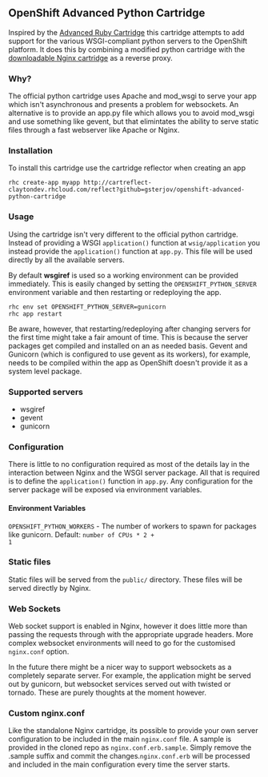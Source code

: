 ## OpenShift Advanced Python Cartridge

Inspired by the [Advanced Ruby Cartridge](https://github.com/openshift-cartridges/advanced-ruby-cartridge) this cartridge attempts to add support for the various WSGI-compliant python servers to the OpenShift platform.
It does this by combining a modified python cartridge with the [downloadable Nginx cartridge](https://github.com/gsterjov/openshift-nginx-cartridge) as a reverse proxy.


### Why?

The official python cartridge uses Apache and mod_wsgi to serve your app which isn't asynchronous and presents a problem for websockets. An alternative is to provide an app.py file which allows you to avoid mod_wsgi and use something like gevent, but that elimintates the ability to serve static files through a fast webserver like Apache or Nginx.


### Installation

To install this cartridge use the cartridge reflector when creating an app

	rhc create-app myapp http://cartreflect-claytondev.rhcloud.com/reflect?github=gsterjov/openshift-advanced-python-cartridge


### Usage

Using the cartridge isn't very different to the official python cartridge. Instead of providing a WSGI <code>application()</code> function at <code>wsig/application</code> you instead provide the <code>application()</code> function at <code>app.py</code>. This file will be used directly by all the available servers.

By default **wsgiref** is used so a working environment can be provided immediately. This is easily changed by setting the <code>OPENSHIFT_PYTHON_SERVER</code> environment variable and then restarting or redeploying the app.

	rhc env set OPENSHIFT_PYTHON_SERVER=gunicorn
	rhc app restart

Be aware, however, that restarting/redeploying after changing servers for the first time might take a fair amount of time. This is because the server packages get compiled and installed on an as needed basis. Gevent and Gunicorn (which is configured to use gevent as its workers), for example, needs to be compiled within the app as OpenShift doesn't provide it as a system level package.


### Supported servers

 - wsgiref
 - gevent
 - gunicorn


### Configuration

There is little to no configuration required as most of the details lay in the interaction between Nginx and the WSGI server package. All that is required is to define the <code>application()</code> function in <code>app.py</code>.
Any configuration for the server package will be exposed via environment variables.

#### Environment Variables

<code>OPENSHIFT_PYTHON_WORKERS</code> - The number of workers to spawn for packages like gunicorn.
Default: <code>number of CPUs * 2 + 1</code>


### Static files

Static files will be served from the <code>public/</code> directory. These files will be served directly by Nginx.


### Web Sockets

Web socket support is enabled in Nginx, however it does little more than passing the requests through with the appropriate upgrade headers. More complex websocket environments will need to go for the customised <code>nginx.conf</code> option.

In the future there might be a nicer way to support websockets as a completely separate server. For example, the application might be served out by gunicorn, but websocket services served out with twisted or tornado. These are purely thoughts at the moment however.


### Custom nginx.conf

Like the standalone Nginx cartridge, its possible to provide your own server configuration to be included in the main <code>nginx.conf</code> file. A sample is provided in the cloned repo as <code>nginx.conf.erb.sample</code>. Simply remove the .sample suffix and commit the changes.<code>nginx.conf.erb</code> will be processed and included in the main configuration every time the server starts.
